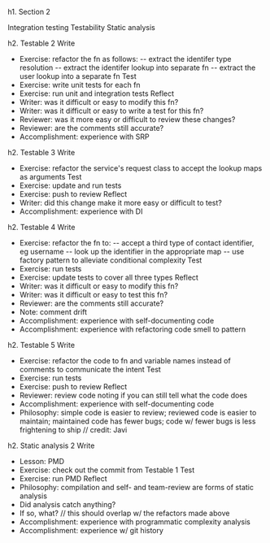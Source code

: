 h1. Section 2

Integration testing
Testability
Static analysis


h2. Testable 2
Write
- Exercise: refactor the fn as follows:
-- extract the identifer type resolution
-- extract the identifer lookup into separate fn
-- extract the user lookup into a separate fn
Test
- Exercise: write unit tests for each fn
- Exercise: run unit and integration tests
Reflect
- Writer: was it difficult or easy to modify this fn?
- Writer: was it difficult or easy to write a test for this fn?
- Reviewer: was it more easy or difficult to review these changes?
- Reviewer: are the comments still accurate?
- Accomplishment: experience with SRP


h2. Testable 3
Write
- Exercise: refactor the service's request class to accept the lookup maps as arguments
Test
- Exercise: update and run tests
- Exercise: push to review
Reflect
- Writer: did this change make it more easy or difficult to test?
- Accomplishment: experience with DI


h2. Testable 4
Write
- Exercise: refactor the fn to:
-- accept a third type of contact identifier, eg username
-- look up the identifier in the appropriate map
-- use factory pattern to alleviate conditional complexity
Test
- Exercise: run tests
- Exercise: update tests to cover all three types
Reflect
- Writer: was it difficult or easy to modify this fn?
- Writer: was it difficult or easy to test this fn?
- Reviewer: are the comments still accurate?
- Note: comment drift
- Accomplishment: experience with self-documenting code
- Accomplishment: experience with refactoring code smell to pattern


h2. Testable 5
Write
- Exercise: refactor the code to fn and variable names instead of comments to communicate the intent
Test
- Exercise: run tests
- Exercise: push to review
Reflect
- Reviewer: review code noting if you can still tell what the code does
- Accomplishment: experience with self-documenting code
- Philosophy: simple code is easier to review; reviewed code is easier to maintain; maintained code has fewer bugs; code w/ fewer bugs is less frightening to ship // credit: Javi


h2. Static analysis 2
Write
- Lesson: PMD
- Exercise: check out the commit from Testable 1
Test
- Exercise: run PMD
Reflect
- Philosophy: compilation and self- and team-review are forms of static analysis
- Did analysis catch anything?
- If so, what? // this should overlap w/ the refactors made above
- Accomplishment: experience with programmatic complexity analysis
- Accomplishment: experience w/ git history